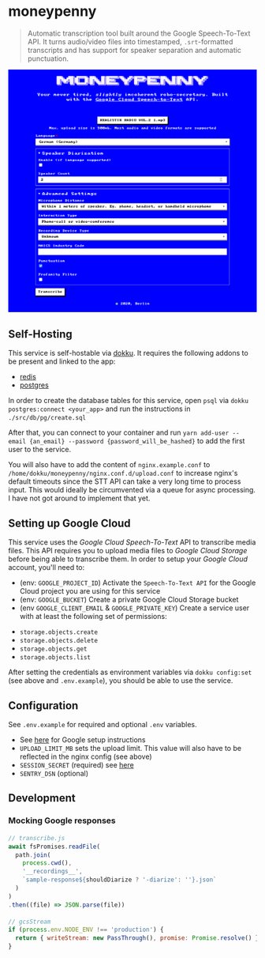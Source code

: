 # moneypenny

> Automatic transcription tool built around the Google Speech-To-Text API. It turns audio/video files into timestamped, `.srt`-formatted transcripts and has support for speaker separation and automatic punctuation.

![Screenshot](https://github.com/fspoettel/moneypenny/blob/master/docs/screenshot.png)

## Self-Hosting

This service is self-hostable via [dokku](http://dokku.viewdocs.io/dokku/). It requires the following addons to be present and linked to the app:

 * [redis](https://github.com/dokku/dokku-redis)
 * [postgres](https://github.com/dokku/dokku-postgres)

In order to create the database tables for this service, open `psql` via `dokku postgres:connect <your_app>` and run the instructions in `./src/db/pg/create.sql`

After that, you can connect to your container and run `yarn add-user --email {an_email} --password {password_will_be_hashed}` to add the first user to the service.

You will also have to add the content of `nginx.example.conf` to `/home/dokku/moneypenny/nginx.conf.d/upload.conf` to increase nginx's default timeouts since the STT API can take a very long time to process input. This would ideally be circumvented via a queue for async processing. I have not got around to implement that yet.

## Setting up Google Cloud

This service uses the _Google Cloud Speech-To-Text_ API to transcribe media files. This API requires you to upload media files to _Google Cloud Storage_ before being able to transcribe them. In order to setup your _Google Cloud_ account, you'll need to:

 * (env: `GOOGLE_PROJECT_ID`) Activate the `Speech-To-Text API` for the Google Cloud project you are using for this service 
 * (env: `GOOGLE_BUCKET`) Create a private Google Cloud Storage bucket 
 * (env `GOOGLE_CLIENT_EMAIL` & `GOOGLE_PRIVATE_KEY`) Create a service user  with at least the following set of permissions:
  - `storage.objects.create`
  - `storage.objects.delete`
  - `storage.objects.get`
  - `storage.objects.list`

After setting the credentials as environment variables via `dokku config:set` (see above and `.env.example`), you should be able to use the service.

## Configuration

See `.env.example` for required and optional `.env` variables.

* See [here](https://github.com/fspoettel/moneypenny#setting-up-google-cloud) for Google setup instructions
* `UPLOAD_LIMIT_MB` sets the upload limit. This value will also have to be reflected in the nginx config (see above)
* `SESSION_SECRET` (required) see [here](https://github.com/expressjs/session#secret)
* `SENTRY_DSN` (optional)

## Development

### Mocking Google responses

``` js
// transcribe.js
await fsPromises.readFile(
  path.join(
    process.cwd(),
    '__recordings__',
    `sample-response${shouldDiarize ? '-diarize': ''}.json`
  )
)
.then((file) => JSON.parse(file))

// gcsStream
if (process.env.NODE_ENV !== 'production') {
  return { writeStream: new PassThrough(), promise: Promise.resolve() };
}
```
